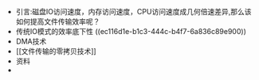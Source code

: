 - 引言:磁盘IO访问速度，内存访问速度，CPU访问速度成几何倍速差异,那么该如何提高文件传输效率呢？
- 传统IO模式的效率底下性
  ((ec116d1e-b1c3-444c-b4f7-6a836c89e900))
- DMA技术
- [[文件传输的零拷贝技术]]
- 资料
  [](https://www.cnblogs.com/xiaolincoding/p/13719610.html)
-